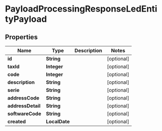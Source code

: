 

# PayloadProcessingResponseLedEntityPayload


## Properties

| Name | Type | Description | Notes |
|------------ | ------------- | ------------- | -------------|
|**id** | **String** |  |  [optional] |
|**taxId** | **Integer** |  |  [optional] |
|**code** | **Integer** |  |  [optional] |
|**description** | **String** |  |  [optional] |
|**serie** | **String** |  |  [optional] |
|**addressCode** | **String** |  |  [optional] |
|**addressDetail** | **String** |  |  [optional] |
|**softwareCode** | **String** |  |  [optional] |
|**created** | **LocalDate** |  |  [optional] |



